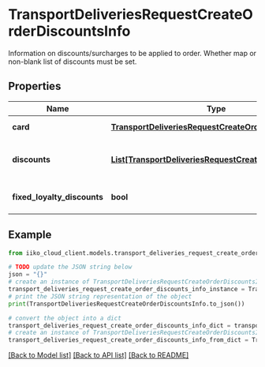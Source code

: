 # TransportDeliveriesRequestCreateOrderDiscountsInfo

Information on discounts/surcharges to be applied to order.  <remarks>  Whether map or non-blank list of discounts must be set.  </remarks>

## Properties

Name | Type | Description | Notes
------------ | ------------- | ------------- | -------------
**card** | [**TransportDeliveriesRequestCreateOrderDiscountCard**](TransportDeliveriesRequestCreateOrderDiscountCard.md) | Track of discount card to be applied to order. | [optional] 
**discounts** | [**List[TransportDeliveriesRequestCreateOrderDiscount]**](TransportDeliveriesRequestCreateOrderDiscount.md) | Discounts/surcharges.   &gt; Type **iikoCard** allowed from version &#x60;7.4.4&#x60;. | [optional] 
**fixed_loyalty_discounts** | **bool** | Whether loyalty discounts should be fixed. | [optional] 

## Example

```python
from iiko_cloud_client.models.transport_deliveries_request_create_order_discounts_info import TransportDeliveriesRequestCreateOrderDiscountsInfo

# TODO update the JSON string below
json = "{}"
# create an instance of TransportDeliveriesRequestCreateOrderDiscountsInfo from a JSON string
transport_deliveries_request_create_order_discounts_info_instance = TransportDeliveriesRequestCreateOrderDiscountsInfo.from_json(json)
# print the JSON string representation of the object
print(TransportDeliveriesRequestCreateOrderDiscountsInfo.to_json())

# convert the object into a dict
transport_deliveries_request_create_order_discounts_info_dict = transport_deliveries_request_create_order_discounts_info_instance.to_dict()
# create an instance of TransportDeliveriesRequestCreateOrderDiscountsInfo from a dict
transport_deliveries_request_create_order_discounts_info_from_dict = TransportDeliveriesRequestCreateOrderDiscountsInfo.from_dict(transport_deliveries_request_create_order_discounts_info_dict)
```
[[Back to Model list]](../README.md#documentation-for-models) [[Back to API list]](../README.md#documentation-for-api-endpoints) [[Back to README]](../README.md)


